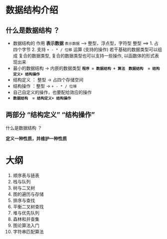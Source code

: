 # 数据结构介绍
## 什么是数据结构 ？
* 数据结构的 作用 **表示数据**
`表示数据` --> 整型，浮点型，字符型
整型 ==> 1. 占四个字节 2. 支持 `+ - * / 位移` 运算 (支持的操作)
若干基础的数据类型可以组成 复合的数据类型, 复合的数据类型也可以支持一些操作,
以函数体的形式表现出来
* 最小的数据结构 -> 内嵌的数据类型
**`程序 = 数据结构 + 算法 `**
**`数据结构  = 结构定义+ 结构操作 `**
* 结构定义 ： 整型 -> 占四个存储空间
* 结构操作 ：整型 -> `+ - * / 位移`
* 自己自定义的操作，也要配给效应的操作
* **`数据结构  = 结构定义+ 结构操作 `**


## 两部分 “结构定义” “结构操作”

什么是数据结构 ？ 

**定义一种性质，并维护一种性质**

# 大纲

1. 顺序表与链表
2. 栈与队列
3. 树与二叉树
4. 图的遍历与存储
5. 排序与查找
6. 平衡二叉树查找
7. 堆与优先队列
8. 森林和并查集
9. 图论算法入门
10. 字符串匹配算法


